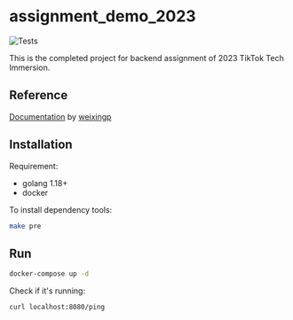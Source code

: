 # assignment_demo_2023

![Tests](https://github.com/TikTokTechImmersion/assignment_demo_2023/actions/workflows/test.yml/badge.svg)

This is the completed project for backend assignment of 2023 TikTok Tech Immersion.

## Reference
[Documentation](https://o386706e92.larksuite.com/docx/QE9qdhCmsoiieAx6gWEuRxvWsRc) by [weixingp](https://github.com/weixingp)

## Installation

Requirement:

- golang 1.18+
- docker

To install dependency tools:

```bash
make pre
```

## Run

```bash
docker-compose up -d
```

Check if it's running:

```bash
curl localhost:8080/ping
```
